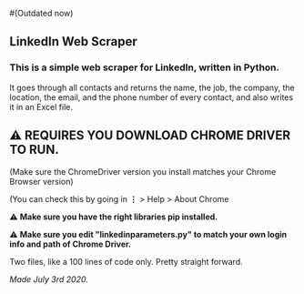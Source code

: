#(Outdated now)
## LinkedIn Web Scraper 
### This is a simple web scraper for LinkedIn, written in Python. 

It goes through all contacts and returns the name, the job, the company, the location, the email, and the phone number of every contact, and also writes it in an Excel file.

## ⚠️ REQUIRES YOU DOWNLOAD CHROME DRIVER TO RUN. 
(Make sure the ChromeDriver version you install matches your Chrome Browser version)

(You can check this by going in  **⋮** > Help > About Chrome 

⚠️ **Make sure you have the right libraries pip installed.**

⚠️ **Make sure you edit "linkedinparameters.py" to match your own login info and path of Chrome Driver.**

Two files, like a 100 lines of code only. Pretty straight forward. 

*Made July 3rd 2020.*

